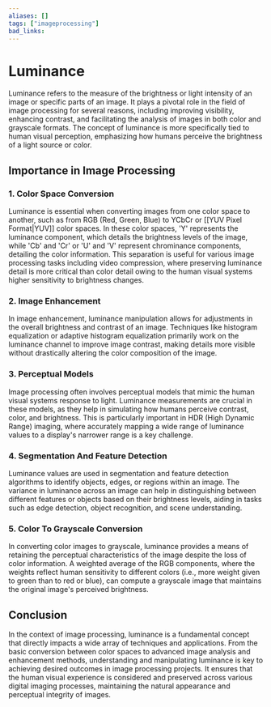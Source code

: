 ```yaml
---
aliases: []
tags: ["imageprocessing"]
bad_links:
---
```

# Luminance

Luminance refers to the measure of the brightness or light intensity of an image or specific parts of an image. It plays a pivotal role in the field of image processing for several reasons, including improving visibility, enhancing contrast, and facilitating the analysis of images in both color and grayscale formats. The concept of luminance is more specifically tied to human visual perception, emphasizing how humans perceive the brightness of a light source or color.

## Importance in Image Processing

### 1. **Color Space Conversion**

Luminance is essential when converting images from one color space to another, such as from RGB (Red, Green, Blue) to YCbCr or [[YUV Pixel Format|YUV]] color spaces. In these color spaces, 'Y' represents the luminance component, which details the brightness levels of the image, while 'Cb' and 'Cr' or 'U' and 'V' represent chrominance components, detailing the color information. This separation is useful for various image processing tasks including video compression, where preserving luminance detail is more critical than color detail owing to the human visual systems higher sensitivity to brightness changes.

### 2. **Image Enhancement**

In image enhancement, luminance manipulation allows for adjustments in the overall brightness and contrast of an image. Techniques like histogram equalization or adaptive histogram equalization primarily work on the luminance channel to improve image contrast, making details more visible without drastically altering the color composition of the image.

### 3. **Perceptual Models**

Image processing often involves perceptual models that mimic the human visual systems response to light. Luminance measurements are crucial in these models, as they help in simulating how humans perceive contrast, color, and brightness. This is particularly important in HDR (High Dynamic Range) imaging, where accurately mapping a wide range of luminance values to a display's narrower range is a key challenge.

### 4. **Segmentation And Feature Detection**

Luminance values are used in segmentation and feature detection algorithms to identify objects, edges, or regions within an image. The variance in luminance across an image can help in distinguishing between different features or objects based on their brightness levels, aiding in tasks such as edge detection, object recognition, and scene understanding.

### 5. **Color To Grayscale Conversion**

In converting color images to grayscale, luminance provides a means of retaining the perceptual characteristics of the image despite the loss of color information. A weighted average of the RGB components, where the weights reflect human sensitivity to different colors (i.e., more weight given to green than to red or blue), can compute a grayscale image that maintains the original image's perceived brightness.

## Conclusion

In the context of image processing, luminance is a fundamental concept that directly impacts a wide array of techniques and applications. From the basic conversion between color spaces to advanced image analysis and enhancement methods, understanding and manipulating luminance is key to achieving desired outcomes in image processing projects. It ensures that the human visual experience is considered and preserved across various digital imaging processes, maintaining the natural appearance and perceptual integrity of images.